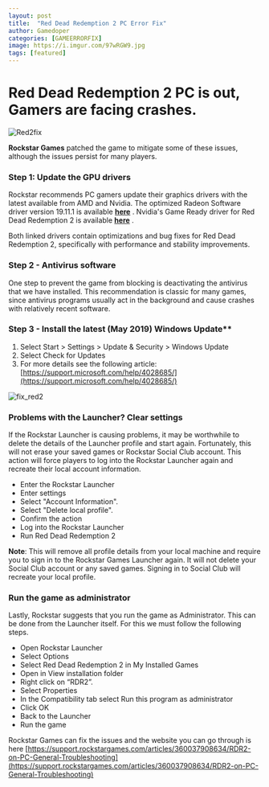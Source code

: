 ```yaml
---
layout: post
title:  "Red Dead Redemption 2 PC Error Fix"
author: Gamedoper
categories: [GAMEERRORFIX]
image: https://i.imgur.com/97wRGW9.jpg
tags: [featured]
---
```




#  Red Dead Redemption 2 PC is out, Gamers are facing crashes.
  
![Red2fix](https://i.imgur.com/97wRGW9.jpg)

**Rockstar Games** patched the game to mitigate some of these issues, although the issues persist for many players.  
  

### Step 1: Update the GPU drivers

Rockstar recommends PC gamers update their graphics drivers with the latest available from AMD and Nvidia. The optimized Radeon Software driver version 19.11.1 is available [**here**](https://www.amd.com/en/support/kb/release-notes/rn-rad-win-19-11-1) . Nvidia's Game Ready driver for Red Dead Redemption 2 is available [**here**](https://www.nvidia.co.uk/Download/driverResults.aspx/153272/en-uk) .

Both linked drivers contain optimizations and bug fixes for Red Dead Redemption 2, specifically with performance and stability improvements.

### Step 2 - Antivirus software

One step to prevent the game from blocking is deactivating the antivirus that we have installed. This recommendation is classic for many games, since antivirus programs usually act in the background and cause crashes with relatively recent software.

### Step 3 - Install the latest (May 2019) Windows Update**

1.  Select Start > Settings > Update & Security > Windows Update
2.  Select Check for Updates
3.  For more details see the following article:  [https://support.microsoft.com/help/4028685/](https://support.microsoft.com/help/4028685/)

![fix_red2](https://i.imgur.com/LiqJOch.jpg)

### Problems with the Launcher? Clear settings

If the Rockstar Launcher is causing problems, it may be worthwhile to delete the details of the Launcher profile and start again. Fortunately, this will not erase your saved games or Rockstar Social Club account. This action will force players to log into the Rockstar Launcher again and recreate their local account information.

-   Enter the Rockstar Launcher
-   Enter settings
-   Select "Account Information".
-   Select "Delete local profile".
-   Confirm the action
-   Log into the Rockstar Launcher
-   Run Red Dead Redemption 2

**Note**: This will remove all profile details from your local machine and require you to sign in to the Rockstar Games Launcher again. It will not delete your Social Club account or any saved games. Signing in to Social Club will recreate your local profile.

  ### Run the game as administrator

Lastly, Rockstar suggests that you run the game as Administrator. This can be done from the Launcher itself. For this we must follow the following steps.

-   Open Rockstar Launcher
-   Select Options
-   Select Red Dead Redemption 2 in My Installed Games
-   Open in View installation folder
-   Right click on “RDR2”.
-   Select Properties
-   In the Compatibility tab select Run this program as administrator
-   Click OK
-   Back to the Launcher
-   Run the game

  
 Rockstar Games can fix the issues and the website you can go through is here [https://support.rockstargames.com/articles/360037908634/RDR2-on-PC-General-Troubleshooting](https://support.rockstargames.com/articles/360037908634/RDR2-on-PC-General-Troubleshooting)

  

